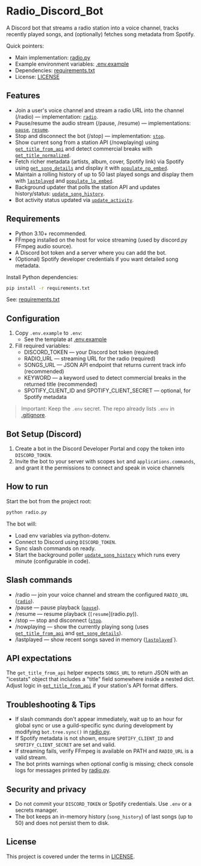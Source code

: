# Radio_Discord_Bot

A Discord bot that streams a radio station into a voice channel, tracks recently played songs, and (optionally) fetches song metadata from Spotify.

Quick pointers:
- Main implementation: [radio.py](radio.py)
- Example environment variables: [.env.example](.env.example)
- Dependencies: [requirements.txt](requirements.txt)
- License: [LICENSE](LICENSE)

## Features
- Join a user's voice channel and stream a radio URL into the channel (/radio) — implementation: [`radio`](radio.py).
- Pause/resume the audio stream (/pause, /resume) — implementations: [`pause`](radio.py), [`resume`](radio.py).
- Stop and disconnect the bot (/stop) — implementation: [`stop`](radio.py).
- Show current song from a station API (/nowplaying) using [`get_title_from_api`](radio.py) and detect commercial breaks with [`get_title_normalized`](radio.py).
- Fetch richer metadata (artists, album, cover, Spotify link) via Spotify using [`get_song_details`](radio.py) and display it with [`populate_np_embed`](radio.py).
- Maintain a rolling history of up to 50 last played songs and display them with [`lastplayed`](radio.py) and [`populate_lp_embed`](radio.py).
- Background updater that polls the station API and updates history/status: [`update_song_history`](radio.py).
- Bot activity status updated via [`update_activity`](radio.py).

## Requirements
- Python 3.10+ recommended.
- FFmpeg installed on the host for voice streaming (used by discord.py FFmpeg audio source).
- A Discord bot token and a server where you can add the bot.
- (Optional) Spotify developer credentials if you want detailed song metadata.

Install Python dependencies:
```sh
pip install -r requirements.txt
```
See: [requirements.txt](requirements.txt)

## Configuration
1. Copy `.env.example` to `.env`:
   - See the template at [.env.example](.env.example)
2. Fill required variables:
   - DISCORD_TOKEN — your Discord bot token (required)
   - RADIO_URL — streaming URL for the radio (required)
   - SONGS_URL — JSON API endpoint that returns current track info (recommended)
   - KEYWORD — a keyword used to detect commercial breaks in the returned title (recommended)
   - SPOTIFY_CLIENT_ID and SPOTIFY_CLIENT_SECRET — optional, for Spotify metadata

> Important: Keep the `.env` secret. The repo already lists `.env` in [.gitignore](.gitignore).

## Bot Setup (Discord)
1. Create a bot in the Discord Developer Portal and copy the token into `DISCORD_TOKEN`.
3. Invite the bot to your server with scopes `bot` and `applications.commands`, and grant it the permissions to connect and speak in voice channels

## How to run
Start the bot from the project root:
```sh
python radio.py
```
The bot will:
- Load env variables via python-dotenv.
- Connect to Discord using `DISCORD_TOKEN`.
- Sync slash commands on ready.
- Start the background poller [`update_song_history`](radio.py) which runs every minute (configurable in code).

## Slash commands
- /radio — join your voice channel and stream the configured `RADIO_URL` ([`radio`](radio.py)).
- /pause — pause playback ([`pause`](radio.py)).
- /resume — resume playback (`[resume`](radio.py)).
- /stop — stop and disconnect ([`stop`](radio.py`).
- /nowplaying — show the currently playing song (uses [`get_title_from_api`](radio.py) and [`get_song_details`](radio.py)).
- /lastplayed — show recent songs saved in memory ([`lastplayed`](radio.py)`).

## API expectations
The `get_title_from_api` helper expects `SONGS_URL` to return JSON with an "icestats" object that includes a "title" field somewhere inside a nested dict. Adjust logic in [`get_title_from_api`](radio.py) if your station's API format differs.

## Troubleshooting & Tips
- If slash commands don't appear immediately, wait up to an hour for global sync or use a guild-specific sync during development by modifying `bot.tree.sync()` in [radio.py](radio.py).
- If Spotify metadata is not shown, ensure `SPOTIFY_CLIENT_ID` and `SPOTIFY_CLIENT_SECRET` are set and valid.
- If streaming fails, verify FFmpeg is available on PATH and `RADIO_URL` is a valid stream.
- The bot prints warnings when optional config is missing; check console logs for messages printed by [radio.py](radio.py).

## Security and privacy
- Do not commit your `DISCORD_TOKEN` or Spotify credentials. Use `.env` or a secrets manager.
- The bot keeps an in-memory history (`song_history`) of last songs (up to 50) and does not persist them to disk.

## License
This project is covered under the terms in [LICENSE](LICENSE).
